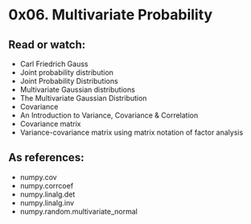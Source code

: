# 0x06. Multivariate Probability

## Read or watch:

* Carl Friedrich Gauss
* Joint probability distribution
* Joint Probability Distributions
* Multivariate Gaussian distributions
* The Multivariate Gaussian Distribution
* Covariance
* An Introduction to Variance, Covariance & Correlation
* Covariance matrix
* Variance-covariance matrix using matrix notation of factor analysis


## As references:

* numpy.cov
* numpy.corrcoef
* numpy.linalg.det
* numpy.linalg.inv
* numpy.random.multivariate_normal